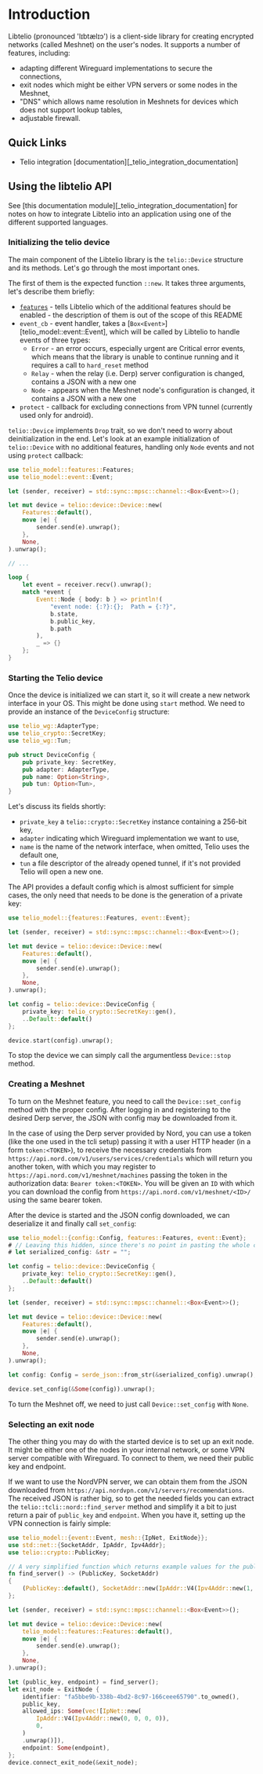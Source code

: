 # Introduction

Libtelio (pronounced 'lɪbtælɪɔ') is a client-side library for creating encrypted networks (called Meshnet) on the user's nodes.
It supports a number of features, including:

- adapting different Wireguard implementations to secure the connections,
- exit nodes which might be either VPN servers or some nodes in the Meshnet,
- "DNS" which allows name resolution in Meshnets for devices which does not support lookup tables,
- adjustable firewall.

## Quick Links

- Telio integration [documentation][_telio_integration_documentation]

## Using the libtelio API

See [this documentation module][_telio_integration_documentation] for notes on how to integrate Libtelio into an application using one of the different supported languages.

### Initializing the telio device

The main component of the Libtelio library is the `telio::Device` structure and its methods.
Let's go through the most important ones.

The first of them is the expected function `::new`.
It takes three arguments, let's describe them briefly:

- [`features`](telio_model::features::Features) - tells Libtelio which of the additional features should be enabled - the description of them is out of the scope of this README
- `event_cb` - event handler, takes a [`Box<Event>`][telio_model::event::Event], which will be called by Libtelio to handle events of three types:
  - `Error` - an error occurs, especially urgent are Critical error events, which means that the library is unable to continue running and it requires a call to `hard_reset` method
  - `Relay` - when the relay (i.e. Derp) server configuration is changed, contains a JSON with a new one
  - `Node` - appears when the Meshnet node's configuration is changed, it contains a JSON with a new one
- `protect` - callback for excluding connections from VPN tunnel (currently used only for android).

`telio::Device` implements `Drop` trait, so we don't need to worry
about deinitialization in the end.
Let's look at an example initialization of `telio::Device` with no additional
features, handling only `Node` events and not using `protect` callback:

```rust no_run
use telio_model::features::Features;
use telio_model::event::Event;

let (sender, receiver) = std::sync::mpsc::channel::<Box<Event>>();

let mut device = telio::device::Device::new(
    Features::default(),
    move |e| {
        sender.send(e).unwrap();
    },
    None,
).unwrap();

// ...

loop {
    let event = receiver.recv().unwrap();
    match *event {
        Event::Node { body: b } => println!(
            "event node: {:?}:{};  Path = {:?}",
            b.state,
            b.public_key,
            b.path
        ),
        _ => {}
    };
}
```

### Starting the Telio device

Once the device is initialized we can start it, so it will create a new network
interface in your OS. This might be done using `start` method.
We need to provide an instance of the `DeviceConfig` structure:

```rust no_run
use telio_wg::AdapterType;
use telio_crypto::SecretKey;
use telio_wg::Tun;

pub struct DeviceConfig {
    pub private_key: SecretKey,
    pub adapter: AdapterType,
    pub name: Option<String>,
    pub tun: Option<Tun>,
}
```

Let's discuss its fields shortly:

- `private_key` a `telio::crypto::SecretKey` instance containing a 256-bit key,
- `adapter` indicating which Wireguard implementation we want to use,
- `name` is the name of the network interface, when omitted, Telio uses the default one,
- `tun` a file descriptor of the already opened tunnel, if it's not provided Telio will open a new one.

The API provides a default config which is almost sufficient for simple cases,
the only need that needs to be done is the generation of a private key:

```rust no_run
use telio_model::{features::Features, event::Event};

let (sender, receiver) = std::sync::mpsc::channel::<Box<Event>>();

let mut device = telio::device::Device::new(
    Features::default(),
    move |e| {
        sender.send(e).unwrap();
    },
    None,
).unwrap();

let config = telio::device::DeviceConfig {
    private_key: telio_crypto::SecretKey::gen(),
    ..Default::default()
};

device.start(config).unwrap();
```

To stop the device we can simply call the argumentless `Device::stop` method.

### Creating a Meshnet

To turn on the Meshnet feature, you need to call the `Device::set_config` method
with the proper config. After logging in and registering to the desired
Derp server, the JSON with config may be downloaded from it.

In the case of using the Derp server provided by Nord, you can use a token (like the one
used in the tcli setup) passing it with a user HTTP header (in a form `token:<TOKEN>`),
to receive the necessary credentials from
`https://api.nord.com/v1/users/services/credentials`
which will return you another token, with which you may register to
`https://api.nord.com/v1/meshnet/machines`
passing the token in the authorization data: `Bearer token:<TOKEN>`.
You will be given an `ID` with which you can download the config from
`https://api.nord.com/v1/meshnet/<ID>/`
using the same bearer token.

After the device is started and the JSON config downloaded, we can
deserialize it and finally call `set_config`:

```rust no_run
use telio_model::{config::Config, features::Features, event::Event};
# // Leaving this hidden, since there's no point in pasting the whole config here.
# let serialized_config: &str = "";

let config = telio::device::DeviceConfig {
    private_key: telio_crypto::SecretKey::gen(),
    ..Default::default()
};

let (sender, receiver) = std::sync::mpsc::channel::<Box<Event>>();

let mut device = telio::device::Device::new(
    Features::default(),
    move |e| {
        sender.send(e).unwrap();
    },
    None,
).unwrap();

let config: Config = serde_json::from_str(&serialized_config).unwrap();

device.set_config(&Some(config)).unwrap();
```

To turn the Meshnet off, we need to just call `Device::set_config` with `None`.

### Selecting an exit node

The other thing you may do with the started device is to set up an exit node.
It might be either one of the nodes in your internal network, or
some VPN server compatible with Wireguard. To connect to them, we need
their public key and endpoint.

If we want to use the NordVPN server, we can obtain them from the JSON
downloaded from
`https://api.nordvpn.com/v1/servers/recommendations`.
The received JSON is rather big, so to get the needed fields
you can extract the `telio::tcli::nord::find_server` method and simplify
it a bit to just return a pair of `public_key` and `endpoint`.
When you have it, setting up the VPN connection is fairly simple:

```rust no_run
use telio_model::{event::Event, mesh::{IpNet, ExitNode}};
use std::net::{SocketAddr, IpAddr, Ipv4Addr};
use telio::crypto::PublicKey;

// A very simplified function which returns example values for the public key, IP and port of the VPN server.
fn find_server() -> (PublicKey, SocketAddr)
{
    (PublicKey::default(), SocketAddr::new(IpAddr::V4(Ipv4Addr::new(1, 2, 3, 4)), 51820))
};

let (sender, receiver) = std::sync::mpsc::channel::<Box<Event>>();

let mut device = telio::device::Device::new(
    telio_model::features::Features::default(),
    move |e| {
        sender.send(e).unwrap();
    },
    None,
).unwrap();

let (public_key, endpoint) = find_server();
let exit_node = ExitNode {
    identifier: "fa5bbe9b-338b-4bd2-8c97-166ceee65790".to_owned(),
    public_key,
    allowed_ips: Some(vec![IpNet::new(
        IpAddr::V4(Ipv4Addr::new(0, 0, 0, 0)),
        0,
    )
    .unwrap()]),
    endpoint: Some(endpoint),
};
device.connect_exit_node(&exit_node);
```
